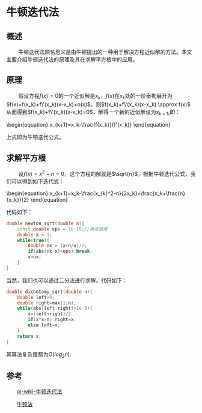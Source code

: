 # 牛顿迭代法

## 概述

&emsp;&emsp; 牛顿迭代法顾名思义是由牛顿提出的一种用于解决方程近似解的方法。本文主要介绍牛顿迭代法的原理及其在求解平方根中的应用。

## 原理

&emsp;&emsp; 假设方程$f(x)=0$的一个近似解是$x_k$，$f(x)$在$x_k$处的一阶泰勒展开为$f(x)=f(x_k)+f\'(x_k)(x-x_k)+o(x)$，则$f(x_k)+f\'(x_k)(x-x_k) \approx f(x)$
从而得到$f(x_k)+f\'(x_k)(x-x_k)=0$，解得一个新的近似解设为$x_{k+1}$,即：

\begin{equation}
	x_{k+1}=x_k-\frac{f(x_k)}{f\'(x_k)}
\end{equation}

上式即为牛顿迭代公式。

## 求解平方根

&emsp;&emsp; 设$f(x)=x^2-n=0$，这个方程的解就是$\sqrt{n}$，根据牛顿迭代公式，我们可以得到如下迭代式：

\begin{equation}
	x_{k+1}=x_k-\frac{x_{k}^2-n}{2x_k}=\frac{x_k+\frac{n}{x_k}}{2}
\end{equation}

代码如下：

```cpp
double newton_sqrt(double n){
	const double eps = 1e-15;//确定精度
	double x = 1;
	while(true){
		double nx = (x+n/x)/2;
		if(abs(nx-x)<eps) break;
		x=nx;
	}
}
```

当然，我们也可以通过二分法进行求解。代码如下：

```cpp
double dichotomy_sqrt(double n){
	double left=0;
	double right=max(1,n);
	while(abs(left-right)>1e-5){
		x=(left+right)/2
		if(x*x>n) right=x;
		else left=x;
	}
	return x;
}
```
其算法复杂度都为$O(log_{2}n)$.


## 参考

&emsp;&emsp;[oi-wiki-牛顿迭代法](https://oi-wiki.org/math/numerical/newton/)

&emsp;&emsp;[牛顿法](https://en.citizendium.org/wiki/Newton%27s_method#Convergence_analysis)

